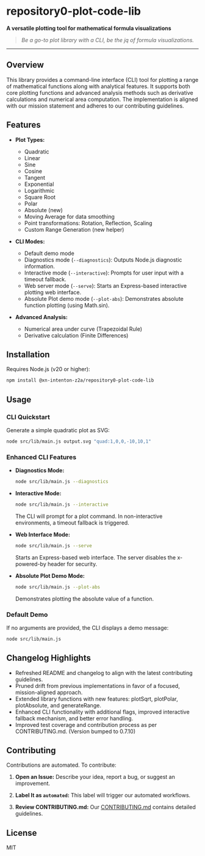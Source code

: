 # repository0-plot-code-lib

**A versatile plotting tool for mathematical formula visualizations**

> _Be a go-to plot library with a CLI, be the jq of formula visualizations._

---

## Overview

This library provides a command-line interface (CLI) tool for plotting a range of mathematical functions along with analytical features. It supports both core plotting functions and advanced analysis methods such as derivative calculations and numerical area computation. The implementation is aligned with our mission statement and adheres to our contributing guidelines.

## Features

- **Plot Types:**
  - Quadratic
  - Linear
  - Sine
  - Cosine
  - Tangent
  - Exponential
  - Logarithmic
  - Square Root
  - Polar
  - Absolute (new)
  - Moving Average for data smoothing
  - Point transformations: Rotation, Reflection, Scaling
  - Custom Range Generation (new helper)

- **CLI Modes:**
  - Default demo mode
  - Diagnostics mode (`--diagnostics`): Outputs Node.js diagnostic information.
  - Interactive mode (`--interactive`): Prompts for user input with a timeout fallback.
  - Web server mode (`--serve`): Starts an Express-based interactive plotting web interface.
  - Absolute Plot demo mode (`--plot-abs`): Demonstrates absolute function plotting (using Math.sin).

- **Advanced Analysis:**
  - Numerical area under curve (Trapezoidal Rule)
  - Derivative calculation (Finite Differences)

## Installation

Requires Node.js (v20 or higher):

```bash
npm install @xn-intenton-z2a/repository0-plot-code-lib
```

## Usage

### CLI Quickstart

Generate a simple quadratic plot as SVG:

```bash
node src/lib/main.js output.svg "quad:1,0,0,-10,10,1"
```

### Enhanced CLI Features

- **Diagnostics Mode:**

  ```bash
  node src/lib/main.js --diagnostics
  ```

- **Interactive Mode:**

  ```bash
  node src/lib/main.js --interactive
  ```
  The CLI will prompt for a plot command. In non-interactive environments, a timeout fallback is triggered.

- **Web Interface Mode:**

  ```bash
  node src/lib/main.js --serve
  ```
  Starts an Express-based web interface. The server disables the x-powered-by header for security.

- **Absolute Plot Demo Mode:**

  ```bash
  node src/lib/main.js --plot-abs
  ```
  Demonstrates plotting the absolute value of a function.

### Default Demo

If no arguments are provided, the CLI displays a demo message:

```bash
node src/lib/main.js
```

## Changelog Highlights

- Refreshed README and changelog to align with the latest contributing guidelines.
- Pruned drift from previous implementations in favor of a focused, mission-aligned approach.
- Extended library functions with new features: plotSqrt, plotPolar, plotAbsolute, and generateRange.
- Enhanced CLI functionality with additional flags, improved interactive fallback mechanism, and better error handling.
- Improved test coverage and contribution process as per CONTRIBUTING.md. (Version bumped to 0.7.10)

## Contributing

Contributions are automated. To contribute:

1. **Open an Issue:** Describe your idea, report a bug, or suggest an improvement.

2. **Label It as `automated`:** This label will trigger our automated workflows.

3. **Review CONTRIBUTING.md:** Our [CONTRIBUTING.md](./CONTRIBUTING.md) contains detailed guidelines.

## License

MIT
